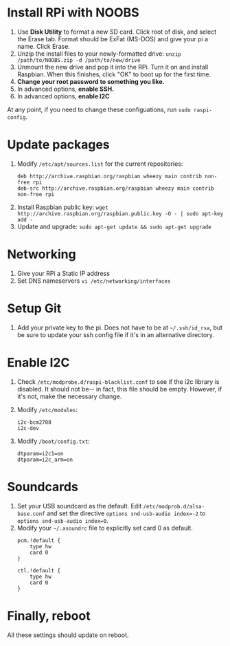 #	Install RPi with NOOBS

1.	Use **Disk Utility** to format a new SD card. Click root of disk, and select the Erase tab.  Format should be ExFat (MS-DOS) and give your pi a name. Click Erase. 
1.	Unzip the install files to your newly-formatted drive:
	`unzip /path/to/NOOBS.zip -d /path/to/new/drive`
1.	Unmount the new drive and pop it into the RPi.  Turn it on and install Raspbian.  When this finishes, click "OK" to boot up for the first time.
1.	**Change your root password to something you like.**
1.	In advanced options, **enable SSH.**
1.	In advanced options, **enable I2C**

At any point, if you need to change these configuations, run `sudo raspi-config`.

#	Update packages

1.	Modify `/etc/apt/sources.list` for the current repositories:
	```
	deb http://archive.raspbian.org/raspbian wheezy main contrib non-free rpi
	deb-src http://archive.raspbian.org/raspbian wheezy main contrib non-free rpi
	```
1.	Install Raspbian public key:
	`wget http://archive.raspbian.org/raspbian.public.key -O - | sudo apt-key add -`
1.	Update and upgrade:
	`sudo apt-get update && sudo apt-get upgrade`

#	Networking

1.	Give your RPi a Static IP address
1.	Set DNS nameservers
	`vi /etc/networking/interfaces`

#	Setup Git

1.	Add your private key to the pi.  Does not have to be at `~/.ssh/id_rsa`, but be sure to update your ssh config file if it's in an alternative directory.

#	Enable I2C

1.	Check `/etc/modprobe.d/raspi-blacklist.conf` to see if the i2c library is disabled.  It should not be-- in fact, this file should be empty.  However, if it's not, make the necessary change.

1.	Modify `/etc/modules`:
	```
	i2c-bcm2708
	i2c-dev
	```

1.	Modify `/boot/config.txt`:
	```
	dtparam=i2c1=on
	dtparam=i2c_arm=on
	```

#	Soundcards

1.	Set your USB soundcard as the default.  Edit `/etc/modprob.d/alsa-base.conf` and set the directive `options snd-usb-audio index=-2` to `options snd-usb-audio index=0`.
1.	Modify your `~/.asoundrc` file to explicitly set card 0 as default.
	```
	pcm.!default {
		type hw
		card 0
	}

	ctl.!default {
		type hw
		card 0
	}
	```

#	Finally, reboot

All these settings should update on reboot.